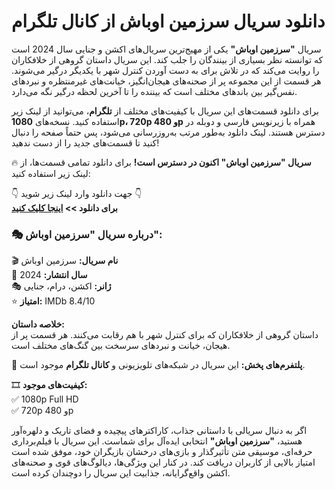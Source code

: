# دانلود سریال سرزمین اوباش از کانال تلگرام 

سریال **"سرزمین اوباش"** یکی از مهیج‌ترین سریال‌های اکشن و جنایی سال 2024 است که توانسته نظر بسیاری از بینندگان را جلب کند. این سریال داستان گروهی از خلافکاران را روایت می‌کند که در تلاش برای به دست آوردن کنترل شهر با یکدیگر درگیر می‌شوند. هر قسمت از این مجموعه پر از صحنه‌های هیجان‌انگیز، خیانت‌های غیرمنتظره و نبردهای نفس‌گیر بین باندهای مختلف است که بیننده را تا آخرین لحظه درگیر نگه می‌دارد.  

برای دانلود قسمت‌های این سریال با کیفیت‌های مختلف از **تلگرام**، می‌توانید از لینک زیر استفاده کنید. نسخه‌های **1080p، 720p و 480p** همراه با زیرنویس فارسی و دوبله در دسترس هستند. لینک دانلود به‌طور مرتب به‌روزرسانی می‌شود، پس حتماً صفحه را دنبال کنید تا قسمت‌های جدید را از دست ندهید!  

🔥 **سریال "سرزمین اوباش" اکنون در دسترس است!** برای دانلود تمامی قسمت‌ها، از لینک زیر استفاده کنید:  

👇 جهت دانلود وارد لینک زیر شوید 👇  
**برای دانلود >> [اینجا کلیک کنید](//netfonix.com/the-best-satellite-tv-channels-for-sports-movies-series-more/)**

### 🎭 درباره سریال "سرزمین اوباش":
🎬 **نام سریال:** سرزمین اوباش  
📆 **سال انتشار:** 2024  
🎭 **ژانر:** اکشن، درام، جنایی  
⭐ **امتیاز:** IMDb 8.4/10  

**خلاصه داستان:**  
داستان گروهی از خلافکاران که برای کنترل شهر با هم رقابت می‌کنند. هر قسمت پر از هیجان، خیانت و نبردهای سرسخت بین گنگ‌های مختلف است.  

📡 **پلتفرم‌های پخش:** این سریال در شبکه‌های تلویزیونی و **کانال تلگرام** موجود است.  

🎞 **کیفیت‌های موجود:**  
✅ 1080p Full HD  
✅ 720p و 480p  


اگر به دنبال سریالی با داستانی جذاب، کاراکترهای پیچیده و فضای تاریک و دلهره‌آور هستید، **"سرزمین اوباش"** انتخابی ایده‌آل برای شماست. این سریال با فیلم‌برداری حرفه‌ای، موسیقی متن تأثیرگذار و بازی‌های درخشان بازیگران خود، موفق شده است امتیاز بالایی از کاربران دریافت کند. در کنار این ویژگی‌ها، دیالوگ‌های قوی و صحنه‌های اکشن واقع‌گرایانه، جذابیت این سریال را دوچندان کرده است.  
